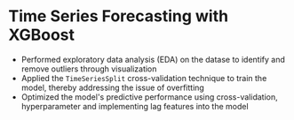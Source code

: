 # Time Series Forecasting with XGBoost
- Performed exploratory data analysis (EDA) on the datase to identify and remove outliers through visualization
- Applied the `TimeSeriesSplit` cross-validation technique to train the model, thereby addressing the issue of overfitting
- Optimized the model's predictive performance using cross-validation, hyperparameter and implementing lag features into the model
